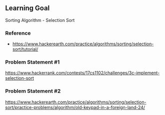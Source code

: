 ## Learning Goal
Sorting Algorithm - Selection Sort

### Reference
- https://www.hackerearth.com/practice/algorithms/sorting/selection-sort/tutorial/

### Problem Statement #1
https://www.hackerrank.com/contests/17cs1102/challenges/3c-implement-selection-sort

### Problem Statement #2
https://www.hackerearth.com/practice/algorithms/sorting/selection-sort/practice-problems/algorithm/old-keypad-in-a-foreign-land-24/
